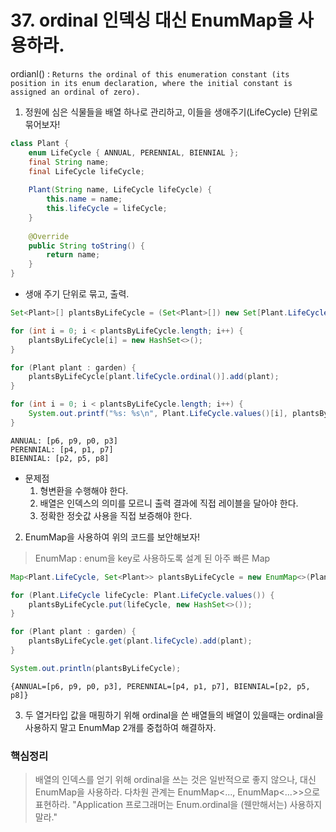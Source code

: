 # 37. ordinal 인덱싱 대신 EnumMap을 사용하라.

ordianl() : `Returns the ordinal of this enumeration constant (its position in its enum declaration, where the initial constant is assigned an ordinal of zero).`


1. 정원에 심은 식물들을 배열 하나로 관리하고, 이들을 생애주기(LifeCycle) 단위로 묶어보자!

``` java
class Plant {
	enum LifeCycle { ANNUAL, PERENNIAL, BIENNIAL };
	final String name;
	final LifeCycle lifeCycle;
	
	Plant(String name, LifeCycle lifeCycle) {
		this.name = name;
		this.lifeCycle = lifeCycle;
	}
	
	@Override
	public String toString() {
		return name;
	}
}
```

 - 생애 주기 단위로 묶고, 출력.

``` java
Set<Plant>[] plantsByLifeCycle = (Set<Plant>[]) new Set[Plant.LifeCycle.values().length];

for (int i = 0; i < plantsByLifeCycle.length; i++) {
    plantsByLifeCycle[i] = new HashSet<>();
}

for (Plant plant : garden) {
    plantsByLifeCycle[plant.lifeCycle.ordinal()].add(plant); 
}

for (int i = 0; i < plantsByLifeCycle.length; i++) {
    System.out.printf("%s: %s\n", Plant.LifeCycle.values()[i], plantsByLifeCycle[i]);
}
```
```
ANNUAL: [p6, p9, p0, p3]
PERENNIAL: [p4, p1, p7]
BIENNIAL: [p2, p5, p8]
```

 - 문제점
    1. 형변환을 수행해야 한다.
    2. 배열은 인덱스의 의미를 모르니 출력 결과에 직접 레이블을 달아야 한다.
    3. 정확한 정숫값 사용을 직접 보증해야 한다.

2. EnumMap을 사용하여 위의 코드를 보안해보자!
> EnumMap : enum을 key로 사용하도록 설계 된 아주 빠른 Map

``` java
Map<Plant.LifeCycle, Set<Plant>> plantsByLifeCycle = new EnumMap<>(Plant.LifeCycle.class);

for (Plant.LifeCycle lifeCycle: Plant.LifeCycle.values()) {
    plantsByLifeCycle.put(lifeCycle, new HashSet<>());
}

for (Plant plant : garden) {
    plantsByLifeCycle.get(plant.lifeCycle).add(plant);
}

System.out.println(plantsByLifeCycle);
```
```
{ANNUAL=[p6, p9, p0, p3], PERENNIAL=[p4, p1, p7], BIENNIAL=[p2, p5, p8]}
```

3. 두 열거타입 값을 매핑하기 위해 ordinal을 쓴 배열들의 배열이 있을때는 ordinal을 사용하지 말고 EnumMap 2개를 중첩하여 해결하자.

### 핵심정리
> 배열의 인덱스를 얻기 위해 ordinal을 쓰는 것은 일반적으로 좋지 않으나, 대신 EnumMap을 사용하라. 다차원 관계는 EnumMap<..., EnumMap<...>>으로 표현하라.
"Application 프로그래머는 Enum.ordinal을 (웬만해서는) 사용하지 말라."


